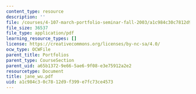 ```yaml
---
content_type: resource
description: ''
file: /courses/4-107-march-portfolio-seminar-fall-2003/a1c984c30c7812d9f399e7fc73ce4573_jane_wu.pdf
file_size: 36537
file_type: application/pdf
learning_resource_types: []
license: https://creativecommons.org/licenses/by-nc-sa/4.0/
ocw_type: OCWFile
parent_title: Portfolios
parent_type: CourseSection
parent_uid: a65b1372-9e66-5ae6-9f08-e3e75912a2e2
resourcetype: Document
title: jane_wu.pdf
uid: a1c984c3-0c78-12d9-f399-e7fc73ce4573
---
```

